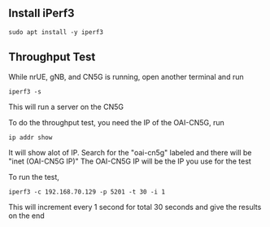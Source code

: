 ## Install iPerf3
```
sudo apt install -y iperf3
```

## Throughput Test
While nrUE, gNB, and CN5G is running, open another terminal and run
```
iperf3 -s
```
This will run a server on the CN5G

To do the throughput test, you need the IP of the OAI-CN5G, run
```
ip addr show
```
It will show alot of IP. Search for the "oai-cn5g" labeled and there will be "inet (OAI-CN5G IP)"
The OAI-CN5G IP will be the IP you use for the test

To run the test,
```
iperf3 -c 192.168.70.129 -p 5201 -t 30 -i 1
```
This will increment every 1 second for total 30 seconds and give the results on the end
